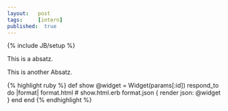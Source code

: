 ```yaml
---
layout:   post
tags:     [intern]
published:  true
---
```

{% include JB/setup %}

This is a absatz.

This is another Absatz.



{% highlight ruby %}
def show
  @widget = Widget(params[:id])
  respond_to do |format|
    format.html # show.html.erb
    format.json { render json: @widget }
  end
end
{% endhighlight %}
